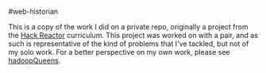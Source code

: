 #web-historian

This is a copy of the work I did on a private repo, originally a project from the [Hack Reactor](http://hackreactor.com) curriculum. This project was worked on with a pair, and as such is representative of the kind of problems that I've tackled, but not of my solo work. For a better perspective on my own work, please see [hadoopQueens](http://github.com/ruanp/hadoopQueens).
